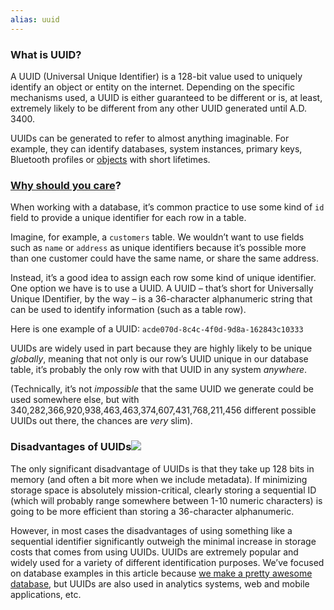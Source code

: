 ```yaml
---
alias: uuid
---
```


### What is UUID?

A UUID (Universal Unique Identifier) is a 128-bit value used to uniquely identify an object or entity on the internet. Depending on the specific mechanisms used, a UUID is either guaranteed to be different or is, at least, extremely likely to be different from any other UUID generated until A.D. 3400.

UUIDs can be generated to refer to almost anything imaginable. For example, they can identify databases, system instances, primary keys, Bluetooth profiles or [objects](https://www.techtarget.com/searchapparchitecture/definition/object) with short lifetimes.

### [Why should you care](https://www.cockroachlabs.com/blog/what-is-a-uuid/)?

When working with a database, it’s common practice to use some kind of `id` field to provide a unique identifier for each row in a table.

Imagine, for example, a `customers` table. We wouldn’t want to use fields such as `name` or `address` as unique identifiers because it’s possible more than one customer could have the same name, or share the same address.

Instead, it’s a good idea to assign each row some kind of unique identifier. One option we have is to use a UUID. A UUID – that’s short for Universally Unique IDentifier, by the way – is a 36-character alphanumeric string that can be used to identify information (such as a table row).

Here is one example of a UUID: `acde070d-8c4c-4f0d-9d8a-162843c10333`

UUIDs are widely used in part because they are highly likely to be unique _globally_, meaning that not only is our row’s UUID unique in our database table, it’s probably the only row with that UUID in any system _anywhere_.

(Technically, it’s not _impossible_ that the same UUID we generate could be used somewhere else, but with 340,282,366,920,938,463,463,374,607,431,768,211,456 different possible UUIDs out there, the chances are _very_ slim).

### Disadvantages of UUIDs![](https://www.cockroachlabs.com/img/cockroach-section-link.svg)

The only significant disadvantage of UUIDs is that they take up 128 bits in memory (and often a bit more when we include metadata). If minimizing storage space is absolutely mission-critical, clearly storing a sequential ID (which will probably range somewhere between 1-10 numeric characters) is going to be more efficient than storing a 36-character alphanumeric.

However, in most cases the disadvantages of using something like a sequential identifier significantly outweigh the minimal increase in storage costs that comes from using UUIDs. UUIDs are extremely popular and widely used for a variety of different identification purposes. We’ve focused on database examples in this article because [we make a pretty awesome database](https://www.cockroachlabs.com/product/), but UUIDs are also used in analytics systems, web and mobile applications, etc.
